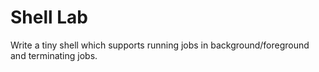 # Shell Lab

Write a tiny shell which supports running jobs in background/foreground and terminating jobs.
